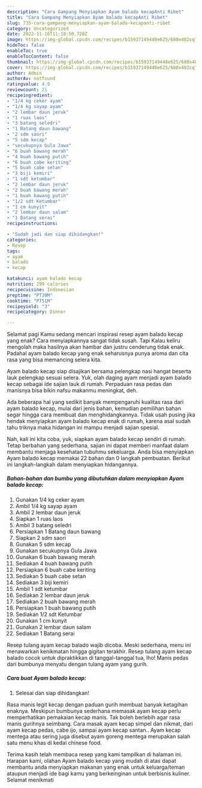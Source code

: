 ```yaml
---
description: "Cara Gampang Menyiapkan Ayam balado kecapAnti Ribet"
title: "Cara Gampang Menyiapkan Ayam balado kecapAnti Ribet"
slug: 735-cara-gampang-menyiapkan-ayam-balado-kecapanti-ribet
category: Uncategorized
date: 2022-11-16T11:18:50.728Z
image: https://img-global.cpcdn.com/recipes/b15937149448e625/680x482cq70/ayam-balado-kecap-foto-resep-utama.jpg
hideToc: false
enableToc: true
enableTocContent: false
thumbnail: https://img-global.cpcdn.com/recipes/b15937149448e625/680x482cq70/ayam-balado-kecap-foto-resep-utama.jpg
cover: https://img-global.cpcdn.com/recipes/b15937149448e625/680x482cq70/ayam-balado-kecap-foto-resep-utama.jpg
author: Admin
authorAv: notfound
ratingvalue: 4.9
reviewcount: 21
recipeingredient:
- "1/4 kg ceker ayam"
- "1/4 kg sayap ayam"
- "2 lembar daun jeruk"
- "1 ruas laos"
- "3 batang seledri"
- "1 Batang daun bawang"
- "2 sdm saori"
- "5 sdm kecap"
- "secukupnya Gula Jawa"
- "6 buah bawang merah"
- "4 buah bawang putih"
- "6 buah cabe keriting"
- "5 buah cabe setan"
- "3 biji kemiri"
- "1 sdt ketumbar"
- "2 lembar daun jeruk"
- "2 buah bawang merah"
- "1 buah bawang putih"
- "1/2 sdt Ketumbar"
- "1 cm kunyit"
- "2 lembar daun salam"
- "1 Batang serai"
recipeinstructions:

- "Sudah jadi dan siap dihidangkan!"
categories:
- Resep
tags:
- ayam
- balado
- kecap

katakunci: ayam balado kecap 
nutrition: 299 calories
recipecuisine: Indonesian
preptime: "PT39M"
cooktime: "PT51M"
recipeyield: "3"
recipecategory: Dinner

---
```



Selamat pagi Kamu sedang mencari inspirasi resep ayam balado kecap yang enak? Cara menyiapkannya sangat tidak susah. Tapi Kalau keliru mengolah maka hasilnya akan hambar dan justru cenderung tidak enak. Padahal ayam balado kecap yang enak seharusnya punya aroma dan cita rasa yang bisa memancing selera kita.


Ayam balado kecap siap disajikan bersama pelengkap nasi hangat beserta lauk pelengkap sesuai selera. Yuk, olah daging ayam menjadi ayam balado kecap sebagai ide sajian lauk di rumah. Perpaduan rasa pedas dan manisnya bisa bikin nafsu makanmu meningkat, deh.

Ada beberapa hal yang sedikit banyak mempengaruhi kualitas rasa dari ayam balado kecap, mulai dari jenis bahan, kemudian pemilihan bahan segar hingga cara membuat dan menghidangkannya. Tidak usah pusing jika hendak menyiapkan ayam balado kecap enak di rumah, karena asal sudah tahu triknya maka hidangan ini mampu menjadi sajian spesial.


Nah, kali ini kita coba, yuk, siapkan ayam balado kecap sendiri di rumah. Tetap berbahan yang sederhana, sajian ini dapat memberi manfaat dalam membantu menjaga kesehatan tubuhmu sekeluarga. Anda bisa menyiapkan Ayam balado kecap memakai 22 bahan dan 0 langkah pembuatan. Berikut ini langkah-langkah dalam menyiapkan hidangannya.

<!--inarticleads1-->

##### Bahan-bahan dan bumbu yang dibutuhkan dalam menyiapkan Ayam balado kecap:

1. Gunakan 1/4 kg ceker ayam
1. Ambil 1/4 kg sayap ayam
1. Ambil 2 lembar daun jeruk
1. Siapkan 1 ruas laos
1. Ambil 3 batang seledri
1. Persiapkan 1 Batang daun bawang
1. Siapkan 2 sdm saori
1. Gunakan 5 sdm kecap
1. Gunakan secukupnya Gula Jawa
1. Gunakan 6 buah bawang merah
1. Sediakan 4 buah bawang putih
1. Persiapkan 6 buah cabe keriting
1. Sediakan 5 buah cabe setan
1. Sediakan 3 biji kemiri
1. Ambil 1 sdt ketumbar
1. Sediakan 2 lembar daun jeruk
1. Sediakan 2 buah bawang merah
1. Persiapkan 1 buah bawang putih
1. Sediakan 1/2 sdt Ketumbar
1. Gunakan 1 cm kunyit
1. Gunakan 2 lembar daun salam
1. Sediakan 1 Batang serai


Resep tulang ayam kecap balado wajib dicoba. Meski sederhana, menu ini menawarkan kenikmatan hingga gigitan terakhir. Resep tulang ayam kecap balado cocok untuk dipraktikkan di tanggal-tanggal tua, lho! Manis pedas dari bumbunya menyatu dengan tulang ayam yang gurih. 

<!--inarticleads2-->

##### Cara buat Ayam balado kecap:


1. Selesai dan siap dihidangkan!

Rasa manis legit kecap dengan paduan gurih membuat banyak ketagihan enaknya. Meskipun bumbunya sederhana memasak ayam kecap perlu memperhatikan pemakaian kecap manis. Tak boleh berlebih agar rasa manis gurihnya seimbang. Cara masak ayam kecap simpel dan nikmat, dari ayam kecap pedas, cabe ijo, sampai ayam kecap santan.. Ayam kecap mentega atau sering juga disebut ayam goreng mentega merupakan salah satu menu khas di kedai chinese food. 

Terima kasih telah membaca resep yang kami tampilkan di halaman ini. Harapan kami, olahan Ayam balado kecap yang mudah di atas dapat membantu anda menyiapkan makanan yang enak untuk keluarga/teman ataupun menjadi ide bagi kamu yang berkeinginan untuk berbisnis kuliner. Selamat menikmati

